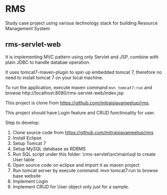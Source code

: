 # RMS
Study case project using various technology stack for building Resource Management System

## rms-servlet-web
It is implementing MVC pattern using only Servlet and JSP, combine with plain JDBC to handle databae operation.

It uses tomcat7-maven-plugin to spin up embedded tomcat 7, therefore no need to install tomcat 7 on your local machine. 

To run the application, execute maven command `mvn tomcat7:run` and browse http://localhost:8080/rms-servlet-web/index.jsp

This project is clone from https://github.com/mitraisjavameetup/rms.

This project should have Login feature and CRUD functinoality for user.

Step to develop:

1. Clone source code from https://github.com/mitraisjavameetup/rms
2. Install Eclipse
3. Setup Tomcat 7
4. Setup MySQL database as RDBMS
5. Run SQL script under this folder: \rms-servlet\src\main\sql to create User table
6. Open source code on eclipse and import it as maven project
7. Run tomcat server by execute command: mvn tomcat7:run to browse base website
8. Implement Login 
9. Implement CRUD for User object only just for a sample.

